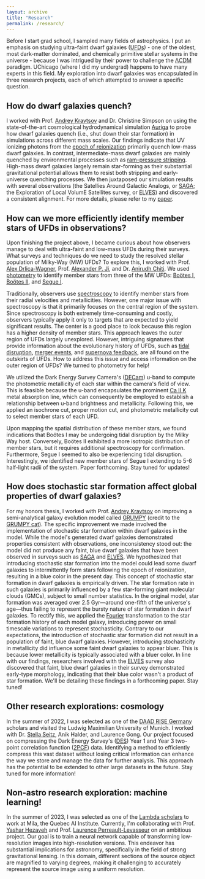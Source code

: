 ```yaml
---
layout: archive
title: "Research"
permalink: /research/
---
```


Before I start grad school, I sampled many fields of astrophysics. I put an emphasis on studying ultra-faint dwarf galaxies (<a href="https://en.wikipedia.org/wiki/Dwarf_galaxy#:~:text=Ultra%2Dfaint%20dwarf%20galaxies,-Ultra%2Dfaint%20dwarf&text=Unlike%20GCs%2C%20UFDs%20contain%20a,dark%20matter%2Ddominated%20systems%20known.">UFDs</a>) - one of the oldest, most dark-matter dominated, and chemically primitive stellar systems in the universe - because I was intrigued by their power to challenge
the <a href="https://en.wikipedia.org/wiki/Lambda-CDM_model">ΛCDM</a> paradigm. UChicago (where I did my undergrad) happens to have many experts in this field. My exploration into dwarf galaxies was encapsulated in three research projects, each of which attempted to answer a specific question.

How do dwarf galaxies quench?
---

I worked with Prof. <a href="https://astro.uchicago.edu/~andrey/">Andrey Kravtsov</a> and Dr. Christine Simpson on using the state-of-the-art cosmological hydrodynamical
simulation <a href="https://wwwmpa.mpa-garching.mpg.de/auriga/Auriga ">Auriga</a> to probe how dwarf galaxies quench (i.e., shut down their star formation) in simulations
across different mass scales. Our findings indicate that UV ionizing photons from the <a href="https://www.nsf.gov/news/special_reports/astronomy/epoch_reionization.pdf">epoch of reionization</a> primarily quench low-mass dwarf galaxies. In contrast, intermediate-mass dwarf galaxies are mainly quenched by environmental processes such as <a href="https://en.wikipedia.org/wiki/Ram_pressure">ram-pressure stripping</a>. High-mass dwarf galaxies largely remain star-forming as their substantial gravitational potential allows them to resist both stripping and early-universe quenching processes. We then juxtaposed our simulation results with several observations (the Satellies Around Galactic Analogs, or <a href="https://sagasurvey.org/">SAGA</a>; the Exploration of Local VolumE Satellites survey, or <a href="https://arxiv.org/abs/2203.00014">ELVES</a>) and discovered a consistent alignment. For more details, please refer to my <a href="https://arxiv.org/abs/2208.13805">paper</a>.

How can we more efficiently identify member stars of UFDs in observations?
---
Upon finishing the project above, I became curious about how observers manage to deal with ultra-faint and low-mass UFDs during their surveys. What surveys and techniques do we
need to study the resolved stellar population of Milky-Way (MW) UFDs? To explore this, I worked with Prof. <a href="https://kadrlica.github.io/">Alex Drlica-Wagner</a>, Prof. <a href="https://www.alexji.com/">Alexander P. Ji</a>, and Dr. <a href="https://www.anichiti.space/">Anirudh Chiti</a>. We used <a href="https://en.wikipedia.org/wiki/Photometry_(astronomy)#:~:text=Photometry%2C%20from%20Greek%20photo%2D%20(,light%20radiated%20by%20astronomical%20objects.">photometry</a> to identify member stars from three of the MW UFDs: <a href="https://en.wikipedia.org/wiki/Bo%C3%B6tes_I">Boötes I</a>, <a href="https://en.wikipedia.org/wiki/Bo%C3%B6tes_II">Boötes II</a>, and <a href="https://en.wikipedia.org/wiki/Segue_1">Segue I</a>.

Traditionally, observers use <a href="https://imagine.gsfc.nasa.gov/science/toolbox/spectra1.html#:~:text=The%20science%20of%20spectroscopy%20is,fast%20the%20material%20is%20moving.">spectroscopy</a> to identify member stars from their radial velocities and metallicities. However, one major issue with spectroscopy is that it primarily focuses on the central region of the system. Since spectroscopy is both extremely time-consuming and costly, observers typically apply it only to targets that are expected to yield significant results. The center is a good place to look because this region has a higher density of member stars. This approach leaves the outer region of UFDs largely unexplored. However, intriguing signatures that provide information about the evolutionary history of UFDs, such as <a href="https://en.wikipedia.org/wiki/Tidal_disruption_event">tidal disruption</a>, <a href="https://en.wikipedia.org/wiki/Galaxy_merger">merger events</a>, and <a href="https://astrobites.org/2017/04/12/breaking-wind/">supernova feedback</a>, are all found on the outskirts of UFDs. How to address this issue and access information on the outer region of UFDs? We turned to photometry for help!

We utilized the Dark Energy Survey Camera's (<a href="https://www.darkenergysurvey.org/the-des-project/instrument/the-camera/">DECam</a>) u-band to compute the photometric metallicity of each star within the camera's field of view. This is feasible because the u-band encapsulates the prominent <a href="https://www.aanda.org/articles/aa/full_html/2018/03/aa31926-17/aa31926-17.html#:~:text=The%20resonance%20doublet%20of%20Ca,investigate%20the%20photosphere%20and%20chromosphere.">Ca II K</a> metal absorption line, which can consequently be employed to establish a relationship between u-band brightness and metallicity. Following this, we applied an isochrone cut, proper motion cut, and photometric metallicity cut to select member stars of each UFD.

Upon mapping the spatial distribution of these member stars, we found indications that Boötes I may be undergoing tidal disruption by the Milky Way host. Conversely, Boötes II exhibited a more isotropic distribution of member stars, but it requires additional spectroscopy for confirmation. Furthermore, Segue I seemed to also be experiencing tidal disruption. Interestingly, we identified new member stars of Segue I extending to 5-6 half-light radii of the system. Paper forthcoming. Stay tuned for updates!


How does stochastic star formation affect global properties of dwarf galaxies?
---
For my honors thesis, I worked with Prof. <a href="https://astro.uchicago.edu/~andrey/">Andrey Kravtsov</a> on improving a semi-analytical galaxy evolution
model called <a href="https://ui.adsabs.harvard.edu/abs/2022MNRAS.514.2667K/abstract">GRUMPY</a>
(credit to the <a href="https://en.wikipedia.org/wiki/Grumpy_Cat">GRUMPY cat</a>). The specific improvement we made involved the implementation of stochastic star formation within dwarf galaxies in the model. While the model's generated dwarf galaxies demonstrated properties consistent with observations, one inconsistency stood out: the model did not produce any faint, blue dwarf galaxies that have been observed in surveys such as <a href="https://sagasurvey.org/">SAGA</a> and <a href="https://arxiv.org/abs/2203.00014">ELVES</a>. We hypothesized that introducing stochastic star formation into the model could lead some dwarf galaxies to intermittently form stars following the epoch of reionization, resulting in a blue color in the present day. This concept of stochastic star formation in dwarf galaxies is empirically driven. The star formation rate in such galaxies is primarily influenced by a few star-forming giant molecular clouds (GMCs), subject to small number statistics. In the original model, star formation was averaged over 2.5 Gyr—around one-fifth of the universe's age—thus failing to represent the bursty nature of star formation in dwarf galaxies. To rectify this, we applied the <a href="https://en.wikipedia.org/wiki/Fourier_transform">Fourier</a> transformation to the star formation history of each model galaxy, introducing power on small timescale variations to represent stochasticity. Contrary to our expectations, the introduction of stochastic star formation did not result in a population of faint, blue dwarf galaxies. However, introducing stochasticity in metallicity did influence some faint dwarf galaxies to appear bluer. This is because lower metallicity is typically associated with a bluer color. In line with our findings, researchers involved with the <a href="https://arxiv.org/abs/2203.00014">ELVES</a> survey also discovered that faint, blue dwarf galaxies in their survey demonstrated early-type morphology, indicating that their blue color wasn't a product of star formation. We'll be detailing these findings in a forthcoming paper. Stay tuned!


Other research explorations: cosmology
---
In the summer of 2022, I was selected as one of the <a href="https://www.daad.de/rise/en/rise-germany/">DAAD RISE Germany</a> scholars and visited the Ludwig Maximilian University of Munich. I worked with Dr. <a href="https://www.usm.lmu.de/people/stella/stella.html">Stella Seitz</a>, Anik Halder, and Laurence Gong. Our project focused on compressing the Dark Energy Survey's (<a href="https://www.darkenergysurvey.org/">DES</a>) Year 1 and Year 3 two-point correlation function (<a href="https://ned.ipac.caltech.edu/level5/March12/Coil/Coil2.html#:~:text=(r)%2C%20which%20traces%20the,as%20a%20function%20of%20scale.&text=(r)%20are%20generally%20performed%20in,units%20of%20h%2D1%20Mpc.">2PCF</a>) data. Identifying a method to efficiently compress this vast dataset without losing critical information can enhance the way we store and manage the data for further analysis. This approach has the potential to be extended to other large datasets in the future. Stay tuned for more information!


Non-astro research exploration: machine learning!
---
In the summer of 2023, I was selected as one of the <a href="https://lambdafoundation.org/">Lambda scholars</a> to work at Mila, the Quebec AI Institute. Currently, I'm collaborating with Prof. <a href="https://mila.quebec/en/person/yashar-hezaveh/">Yashar Hezaveh</a> and Prof. <a href="https://phys.umontreal.ca/repertoire-departement/professeurs/professeur/in/in31242/sg/Laurence%20Perreault-Levasseur/">Laurence Perreault-Levasseur</a> on an ambitious project. Our goal is to train a neural network capable of transforming low-resolution images into high-resolution versions. This endeavor has substantial implications for astronomy, specifically in the field of strong gravitational lensing. In this domain, different sections of the source object are magnified to varying degrees, making it challenging to accurately represent the source image using a uniform resolution.














































